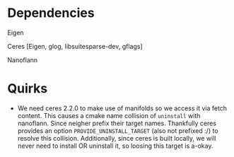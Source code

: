 # Dependencies

Eigen

Ceres [Eigen, glog, libsuitesparse-dev, gflags]

Nanoflann




# Quirks
* We need ceres 2.2.0 to make use of manifolds so we access it via fetch content. This causes a cmake name collision of `uninstall` with nanoflann. Since neigher prefix their target names. Thankfully ceres provides an option `PROVIDE_UNINSTALL_TARGET` (also not prefixed :/) to resolve this collision. Additionally, since ceres is built locally, we will never need to install OR uninstall it, so loosing this target is a-okay.